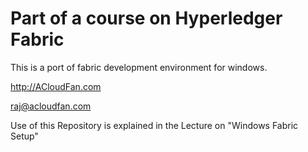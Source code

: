 # Part of a course on Hyperledger Fabric

This is a port of fabric development environment for windows.

http://ACloudFan.com

raj@acloudfan.com

Use of this Repository is explained in the Lecture on "Windows Fabric Setup"